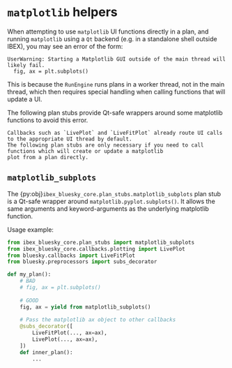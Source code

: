# `matplotlib` helpers

When attempting to use `matplotlib` UI functions directly in a plan, and running `matplotlib` using a `Qt`
backend (e.g. in a standalone shell outside IBEX), you may see an error of the form:

```
UserWarning: Starting a Matplotlib GUI outside of the main thread will likely fail.
  fig, ax = plt.subplots()
```

This is because the `RunEngine` runs plans in a worker thread, not in the main thread, which then requires special
handling when calling functions that will update a UI.

The following plan stubs provide Qt-safe wrappers around some matplotlib functions to avoid this error.

```{note}
Callbacks such as `LivePlot` and `LiveFitPlot` already route UI calls to the appropriate UI thread by default. 
The following plan stubs are only necessary if you need to call functions which will create or update a matplotlib
plot from a plan directly.
```

## `matplotlib_subplots`

The {py:obj}`ibex_bluesky_core.plan_stubs.matplotlib_subplots` plan stub is a Qt-safe wrapper 
around `matplotlib.pyplot.subplots()`. It allows the same arguments and keyword-arguments as the 
underlying matplotlib function.

Usage example:

```python
from ibex_bluesky_core.plan_stubs import matplotlib_subplots
from ibex_bluesky_core.callbacks.plotting import LivePlot
from bluesky.callbacks import LiveFitPlot
from bluesky.preprocessors import subs_decorator

def my_plan():
    # BAD
    # fig, ax = plt.subplots()
    
    # GOOD
    fig, ax = yield from matplotlib_subplots()
    
    # Pass the matplotlib ax object to other callbacks
    @subs_decorator([
        LiveFitPlot(..., ax=ax),
        LivePlot(..., ax=ax),
    ])
    def inner_plan():
        ...
```

